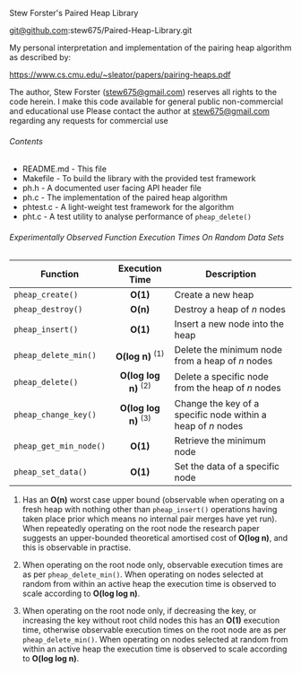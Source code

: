 Stew Forster's Paired Heap Library

git@github.com:stew675/Paired-Heap-Library.git

My personal interpretation and implementation of the pairing heap algorithm as described by:

https://www.cs.cmu.edu/~sleator/papers/pairing-heaps.pdf

The author, Stew Forster (stew675@gmail.com) reserves all rights to the code herein.
I make this code available for general public non-commercial and educational use
Please contact the author at stew675@gmail.com regarding any requests for commercial use


###### Contents
- README.md - This file
- Makefile - To build the library with the provided test framework
- ph.h - A documented user facing API header file
- ph.c - The implementation of the paired heap algorithm
- phtest.c - A light-weight test framework for the algorithm
- pht.c - A test utility to analyse performance of `pheap_delete()`

###### Experimentally Observed Function Execution Times On Random Data Sets

Function | Execution Time | Description
-----|:-----:|-----
`pheap_create()` | **O(1)**  | Create a new heap
`pheap_destroy()` | **O(n)**  | Destroy a heap of *n* nodes
`pheap_insert()` | **O(1)**   | Insert a new node into the heap
`pheap_delete_min()` | **O(log n)** <sup>(1)</sup> | Delete the minimum node from a heap of *n* nodes
`pheap_delete()` | **O(log log n)** <sup>(2)</sup> | Delete a specific node from the heap of *n* nodes
`pheap_change_key()` | **O(log log n)** <sup>(3)</sup> | Change the key of a specific node within a heap of *n* nodes
`pheap_get_min_node()` | **O(1)** | Retrieve the minimum node
`pheap_set_data()` | **O(1)** | Set the data of a specific node

1. Has an **O(n)** worst case upper bound (observable when operating on a fresh heap with nothing other than `pheap_insert()` operations having taken place prior which means no internal pair merges have yet run).
When repeatedly operating on the root node the research paper suggests an upper-bounded theoretical amortised cost of **O(log n)**, and this is observable in practise.

2. When operating on the root node only, observable execution times are as per `pheap_delete_min()`.
When operating on nodes selected at random from within an active heap the execution time is observed to scale according to **O(log log n)**.

3. When operating on the root node only, if decreasing the key, or increasing the key without root child nodes this has an **O(1)** execution time, otherwise observable execution times on the root node are as per `pheap_delete_min()`.  When operating on nodes selected at random from within an active heap the execution time is observed to scale according to **O(log log n)**.

